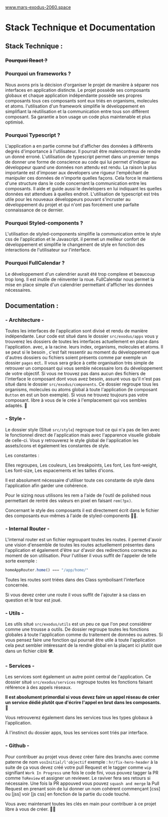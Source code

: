 www.mars-exodus-2060.space



# Stack Technique et Documentation

## Stack Technique :

### ~~Pourquoi React ?~~

### Pourquoi un frameworks ?

Nous avons pris la décision d'organiser le projet de manière à séparer nos interfaces en application distincte. Le projet possède ses composants globaux et chaque application indépendante possède ses propres composants tous ces composants sont eux triés en organisms, molecules et atoms. l'utilisation d'un framework simplifie le développement en simplifiant la réutilisation et la communication entre tous son différent composant. Sa garantie a bon usage un code plus maintenable et plus optimisé. 

### Pourquoi Typescript ?

L'application a en partie comme but d'afficher des données à différents degrés d'importance à l'utilisateur. Il pourrait être malencontreux de rendre un donné erroné. L'utilisation de typescript permet dans un premier temps de donner une forme de conscience au code qui lui permet d'indiquer au développeur quand une données non attendu est rendu. La raison la plus importante est d'imposer aux developers une rigueur l'empêchant de manipuler ces données de n'importe quelles façons. Cela force le maintiens d'une structure dans le code concernant la communication entre les composants. Il aide et guide aussi le devlelopers en lui indiquant les quelles données est attendues à quelles endroit. L'utilisation de typescript est très utile pour les nouveaux développeurs pouvant s'incruster au développement du projet et qui n'ont pas forcément une parfaite connaissance de ce dernier.

### Pourquoi Styled-components ?

L'utilisation de styled-components simplifie la communication entre le style css de l'application et le Javascript. il permet un meilleur confort de développement et simplifie le changement de style en fonction des interactions de l'utilisateur sur l'interface.

### Pourquoi FullCalendar ?

Le développement d'un calendrier aurait été trop complexe et beaucoup trop long. Il est inutile de réinventer la roue. FullCalendar nous permet la mise en place simple d'un calendrier permettant d'afficher les données nécessaires.

## Documentation :

### - Architecture -

Toutes les interfaces de l'application sont divisé et rendu de manière indépendante. Leur code est situé dans le dossier `src/exodus/apps` vous y trouverez les dossiers de toutes les interfaces actuellement en place dans l'application. avec, a la racine. leurs index, organisms, molecules et atoms. Il se peut si le besoin , c'est fait ressentir au moment du développement que d'autres dossiers ou fichiers soient présents comme par exemple un dossier `pages` ect.. Il vous sera grâce à cette organisation très simple de retrouver un composant qui vous semble nécessaire lors du développement de votre objectif. Si vous ne trouvez pas dans aucun des fichiers de l'interface le composant dont vous avez besoin, assuré vous qu'il n'est pas situé dans le dossier `src/exodus/components`. Ce dossier regroupe tous les organisms, molecules ou atoms global à toute l'application (le composant `Button` en est un bon exemple). Si vous ne trouvez toujours pas votre composant. libre à vous de le crée à l'emplacement qui vos sembles adaptés. 🥳

### - Style -

Le dossier style (Situé `src/style`) regroupe tout ce qui n'a pas de lien avec le fonctionnel direct de l'application mais avec l'apparence visuelle globale de celle-ci. Vous y retrouverez le style global de l'application les assets/icons et également les constantes de style. 

Les constantes : 

Elles regroupes, Les couleurs, Les breakpoints, Les font, Les font-weight, Les font-size, Les espacements et les tailles d'icons. 

Il est absolument nécessaire d'utiliser toute ces constante de style dans l'application afin garder une cohérence. 

Pour le sizing nous utilisons les rem a l'aide de l'outil de polished nous permettant de rentré des valeurs en pixel en faisant `rem(?px)`.

Concernant le style des composants il est directement écrit dans le fichier des composants eux-mêmes à l'aide de styled-components 💅✨.

### - Internal Router -

L'internal router est un fichier regroupant toutes les routes. il permet d'avoir une vision d'ensemble de toutes les routes actuellement présentes dans l'application et également d'être sur d'avoir des redirections correctes au moment de son utilisation. Pour l'utiliser il vous suffit de l'appeler de telle sorte exemple : 

```jsx
homeAppRouter.home() === "/app/home/"
```

Toutes les routes sont triées dans des Class symbolisant l'interface concernée.

Si vous devez créer une route il vous suffit de l'ajouter à sa class en question et le tour est joué.  

### - Utils -

Les utils situé `src/exodus/utils` est un peu ce que l'on peut considérer comme une trousse a outils. De dossier regroupe toutes les fonctions globales à toute l'application comme du traitement de données ou autres. Si vous pensez faire une fonction qui pourrait être utile à toute l'application cela peut sembler intéressant de la rendre global en la plaçant ici plutôt que dans un fichier ciblé **🛠**. 

### - Services -

Les services sont également un autre point central de l'application. Ce dossier situé `src/exodus/services` regroupe toutes les fonctions faisant référence à des appels réseaux. 

**Il est absolument primordial si vous devez faire un appel réseau de créer un service dédié plutôt que d'écrire l'appel en brut dans les composants.👺** 

Vous retrouverez également dans les services tous les types globaux à l'application.

À l'instinct du dossier apps, tous les services sont triés par interface.

### - Github -

Pour contribuer au projet vous devez créer faire des branchs avec comme paterne de nom `vosInitial/l'objectif` exemple : `hr/fix-hero-header` à la suite de ça vous devez créé votre pull Request et le tagger comme `wip` signifiant `Work In Progress` une fois le code fini, vous pouvez tagger la PR comme `ToReview` et assigner un reviewer. Le raviver fera ses retours si nécessaire. Une fois la PR appouved vous pouvez `squash and merge` la Pull Request en prenant soin de lui donner un nom cohérent commençant [css] ou [jss] voir [js css] en fonction de la partie du code touché. 

Vous avec maintenant toutes les clés en main pour contribuer à ce projet libre à vous de créer. 👨‍🎨
